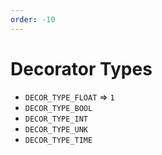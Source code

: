 ```yaml
---
order: -10
---
```


# Decorator Types

- `DECOR_TYPE_FLOAT` => `1`
- `DECOR_TYPE_BOOL`
- `DECOR_TYPE_INT`
- `DECOR_TYPE_UNK`
- `DECOR_TYPE_TIME`